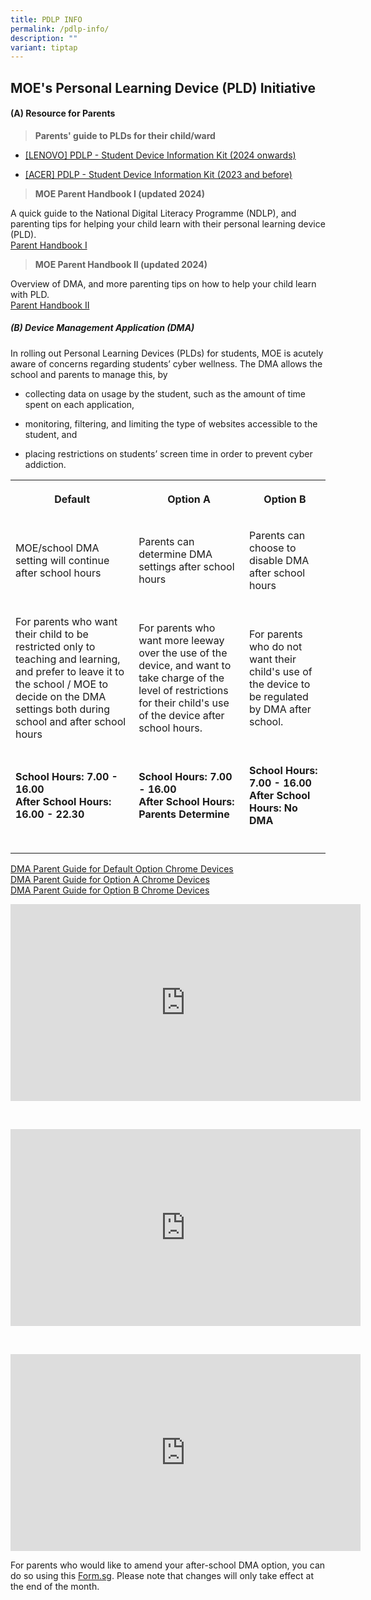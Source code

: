 ```yaml
---
title: PDLP INFO
permalink: /pdlp-info/
description: ""
variant: tiptap
---
```

<h2><strong>MOE's Personal Learning Device (PLD) Initiative</strong></h2>
<h4><strong>(A) Resource for Parents</strong></h4>
<blockquote>
<p><strong>Parents' guide to PLDs for their child/ward</strong>
</p>
</blockquote>
<ul data-tight="true" class="tight">
<li>
<p><a href="/files/PDLP Info/2024/2024_PDLP_Student_Device_Information_Kit__Lenovo_.pdf" rel="noopener noreferrer nofollow" target="_blank">[LENOVO] PDLP - Student Device Information Kit (2024 onwards)</a>
</p>
</li>
<li>
<p><a href="/files/PDLP%20-%20Student%20Device%20Information%20Kit%20updated%2024Nov2021.pdf" rel="noopener noreferrer nofollow" target="_blank">[ACER] PDLP - Student Device Information Kit (2023 and before)</a>
</p>
</li>
</ul>
<blockquote>
<p><strong>MOE Parent Handbook I (updated 2024)</strong>
</p>
</blockquote>
<p>A quick guide to the National Digital Literacy Programme (NDLP), and parenting
tips for helping your child learn with their personal learning device (PLD).
<br><a href="/files/PDLP Info/2024/IP2___Parent_Handbook__I__2024_FINAL.pdf" rel="noopener noreferrer nofollow" target="_blank">Parent Handbook I</a>
</p>
<blockquote>
<p><strong>MOE Parent Handbook II (updated 2024)</strong>
</p>
</blockquote>
<p>Overview of DMA, and more parenting tips on how to help your child learn
with PLD.
<br><a href="/files/LETTER%20TO%20PARENTS/Parent-Handbook-II-on-Learning-with-a-Personal-Learning-Devicecompress.pdf" rel="noopener noreferrer nofollow" target="_blank">Parent Handbook II</a>
</p>
<h5><strong>(B) Device Management Application (DMA)</strong></h5>
<p>In rolling out Personal Learning Devices (PLDs) for students, MOE is acutely
aware of concerns regarding students’ cyber wellness. The DMA allows the
school and parents to manage this, by</p>
<ul data-tight="true" class="tight">
<li>
<p>collecting data on usage by the student, such as the amount of time spent
on each application,</p>
</li>
<li>
<p>monitoring, filtering, and limiting the type of websites accessible to
the student, and</p>
</li>
<li>
<p>placing restrictions on students’ screen time in order to prevent cyber
addiction.</p>
</li>
</ul>
<table>
<tbody>
<tr>
<th rowspan="1" colspan="1">
<p>Default</p>
</th>
<th rowspan="1" colspan="1">
<p>Option A</p>
</th>
<th rowspan="1" colspan="1">
<p>Option B</p>
</th>
</tr>
<tr>
<td rowspan="1" colspan="1">
<p>MOE/school DMA setting will continue after school hours</p>
</td>
<td rowspan="1" colspan="1">
<p>Parents can determine DMA settings after school hours</p>
</td>
<td rowspan="1" colspan="1">
<p>Parents can choose to disable DMA after school hours</p>
</td>
</tr>
<tr>
<td rowspan="1" colspan="1">
<p>For parents who want their child to be restricted only to teaching and
learning, and prefer to leave it to the school / MOE to decide on the DMA
settings both during school and after school hours</p>
</td>
<td rowspan="1" colspan="1">
<p>For parents who want more leeway over the use of the device, and want
to take charge of the level of restrictions for their child's use of the
device after school hours.</p>
</td>
<td rowspan="1" colspan="1">
<p>For parents who do not want their child's use of the device to be regulated
by DMA after school.</p>
</td>
</tr>
<tr>
<td rowspan="1" colspan="1">
<p><strong>School Hours: 7.00 - 16.00<br>After School Hours: 16.00 - 22.30</strong>
</p>
</td>
<td rowspan="1" colspan="1">
<p><strong>School Hours: 7.00 - 16.00<br>After School Hours: <br>Parents Determine</strong>
</p>
</td>
<td rowspan="1" colspan="1">
<p><strong>School Hours: 7.00 - 16.00<br>After School Hours: No DMA</strong>
</p>
</td>
</tr>
<tr>
<td rowspan="1" colspan="1">
<p></p>
</td>
<td rowspan="1" colspan="1">
<p></p>
</td>
<td rowspan="1" colspan="1">
<p></p>
</td>
</tr>
</tbody>
</table>
<p><a href="/files/PLD%20DMA/2023/dma%20parent%20guide%20-%20default%20option.pdf" rel="noopener noreferrer nofollow" target="_blank">DMA Parent Guide for Default Option Chrome Devices</a> 
<br><a href="/files/PLD%20DMA/2023/dma%20parent%20guide%20-%20option%20a%20v2.pdf" rel="noopener noreferrer nofollow" target="_blank">DMA Parent Guide for Option A Chrome Devices</a> 
<br><a href="/files/PLD%20DMA/2023/dma%20parent%20guide%20-%20option%20b%20v2.pdf" rel="noopener noreferrer nofollow" target="_blank">DMA Parent Guide for Option B Chrome Devices</a> 
<br>
</p>
<div class="iframe-wrapper">
<iframe height="315" width="560" allowfullscreen="true" frameborder="0" src="https://www.youtube.com/embed/shMgsPCQLCE?si=OiU0m9dIDwKhYEgC&amp;controls=0"></iframe>
</div>
<p>
<br>
</p>
<div class="iframe-wrapper">
<iframe height="315" width="560" allowfullscreen="true" frameborder="0" src="https://www.youtube.com/embed/FCK2rVSnns0?si=7v9LR5iYc4PJMxxy&amp;controls=0"></iframe>
</div>
<p>
<br>
</p>
<div class="iframe-wrapper">
<iframe height="315" width="560" allowfullscreen="true" frameborder="0" src="https://www.youtube.com/embed/1KSCn69U3Uc?si=kgQTJ2iERkBHooJz&amp;controls=0"></iframe>
</div>
<p></p>
<p>For parents who would like to amend your after-school DMA option, you
can do so using this <a href="https://for.edu.sg/brdafterschooldma" rel="noopener noreferrer nofollow" target="_blank">Form.sg</a>. Please note that
changes will only take effect at the end of the month.</p>
<p></p>
<h5></h5>
<p></p>